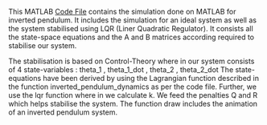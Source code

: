 This MATLAB [Code File](.\MATLAB_simulation\inverted_pendulum.m) contains the simulation done on MATLAB for inverted pendulum.
It includes the simulation for an ideal system as well as the system stabilised using LQR (Liner Quadratic Regulator).
It consists all the state-space equations and the A and B matrices according required to stabilise our system.

The stabilisation is based on Control-Theory where in our system consists of 4 state-variables : theta_1 , theta_1_dot , theta_2 , theta_2_dot
The state-equations have been derived by using the Lagrangian function described in the function inverted_pendulum_dynamics as per the code file.
Further, we use the lqr function where in we calculate k. We feed the penalties Q and R which helps stabilise the system.
The function draw includes the animation of an inverted pendulum system.

